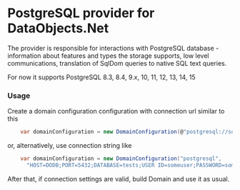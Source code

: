 # PostgreSQL provider for DataObjects.Net

The provider is responsible for interactions with PostgreSQL database - information about features and types the storage supports, low level communications, translation of SqlDom queries to native SQL text queries.

For now it supports PostgreSQL 8.3, 8.4, 9.x, 10, 11, 12, 13, 14, 15

### Usage

Create a domain configuration configuration with connection url similar to this

```csharp
    var domainConfiguration = new DomainConfiguration(@"postgresql://someuser:somepassword@localhost:5432/tests");
```

or, alternatively, use connection string like

```csharp
    var domainConfiguration = new DomainConfiguration("postgresql",
	  "HOST=DODB;PORT=5432;DATABASE=tests;USER ID=someuser;PASSWORD=somepassword");
```

After that, if connection settings are valid, build Domain and use it as usual.